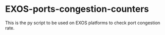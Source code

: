 # EXOS-ports-congestion-counters
This is the py script to be used on EXOS platforms to check port congestion rate.
